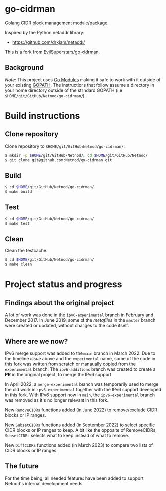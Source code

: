 # go-cidrman
Golang CIDR block management module/package.

Inspired by the Python netaddr library:
* https://github.com/drkjam/netaddr/

This is a fork from [EvilSuperstars/go-cidrman](https://github.com/EvilSuperstars/go-cidrman).

## Background

*Note:* This project uses [Go Modules](https://blog.golang.org/using-go-modules) making it
safe to work with it outside of your existing [GOPATH](http://golang.org/doc/code.html#GOPATH).
The instructions that follow assume a directory in your home directory
outside of the standard GOPATH (i.e `$HOME/git/GitHub/Netnod/go-cidrman/`).

# Build instructions

## Clone repository

Clone repository to `$HOME/git/GitHub/Netnod/go-cidrman/`:

```sh
$ mkdir -p $HOME/git/GitHub/Netnod/; cd $HOME/git/GitHub/Netnod/
$ git clone git@github.com:Netnod/go-cidrman.git
```

## Build

```sh
$ cd $HOME/git/GitHub/Netnod/go-cidrman/
$ make build
```

## Test

```sh
$ cd $HOME/git/GitHub/Netnod/go-cidrman/
$ make test
```

## Clean

Clean the testcache.

```sh
$ cd $HOME/git/GitHub/Netnod/go-cidrman/
$ make clean
```

# Project status and progress

## Findings about the original project

A lot of work was done in the `ipv6-experimental` branch in February and December 2017.
In June 2019, some of the *metafiles* in the `master` branch were created or updated,
without changes to the code itself.

## Where are we now?

IPv6 merge support was added to the `main` branch in March 2022.
Due to the timeline *issue* above and the `experimental` name, some of the code in this fork was
written from scratch or manaually copied from the `experimental` branch.
The `ipv6-additions` branch was created to create a **PR** in the original project, to merge the IPv6 support.

In April 2022, a `merge-experimental` branch was temporarily used to merge the old work in `ipv6-experimental`
together with the IPv6 support developed in this fork.
With IPv6 support now in `main`, the `ipv6-experimental` branch was removed as it's no longer relevant in this fork.

New `RemoveCIDRs` functions added (in June 2022) to remove/exclude CIDR blocks or IP ranges.

New `SubsetCIDRs` functions added (in September 2022) to select specific CIDR blocks or IP ranges to keep.
A bit like the opposite of RemoveCIDRs, `SubsetCIDRs` selects what to keep instead of what to remove.

New `DiffCIDRs` functions added (in March 2023) to compare two lists of CIDR blocks or IP ranges.

## The future

For the time being, all needed features have been added to support Netnod's internal development needs.
